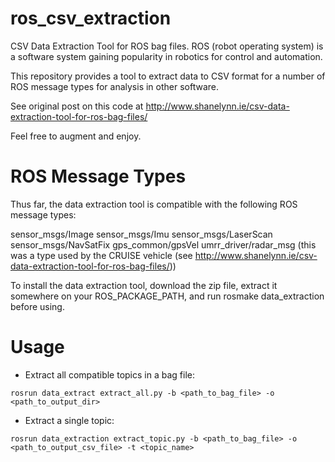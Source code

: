 # ros_csv_extraction
CSV Data Extraction Tool for ROS bag files. 
ROS (robot operating system) is a software system gaining popularity in robotics for control and automation. 

This repository provides a tool to extract data to CSV format for a number of ROS message types for analysis in other software.

See original post on this code at http://www.shanelynn.ie/csv-data-extraction-tool-for-ros-bag-files/

Feel free to augment and enjoy.

# ROS Message Types
Thus far, the data extraction tool is compatible with the following ROS message types:

sensor_msgs/Image
sensor_msgs/Imu
sensor_msgs/LaserScan
sensor_msgs/NavSatFix
gps_common/gpsVel
umrr_driver/radar_msg (this was a type used by the CRUISE vehicle (see http://www.shanelynn.ie/csv-data-extraction-tool-for-ros-bag-files/))

To install the data extraction tool, download the zip file, extract it somewhere on your ROS_PACKAGE_PATH, and run rosmake data_extraction before using.

# Usage
 * Extract all compatible topics in a bag file:

`rosrun data_extract extract_all.py -b <path_to_bag_file> -o <path_to_output_dir>`

 * Extract a single topic:

`rosrun data_extraction extract_topic.py -b <path_to_bag_file> -o <path_to_output_csv_file> -t <topic_name>`
